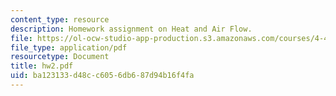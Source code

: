 ```yaml
---
content_type: resource
description: Homework assignment on Heat and Air Flow.
file: https://ol-ocw-studio-app-production.s3.amazonaws.com/courses/4-401-introduction-to-building-technology-spring-2006/ba123133d48cc6056db687d94b16f4fa_hw2.pdf
file_type: application/pdf
resourcetype: Document
title: hw2.pdf
uid: ba123133-d48c-c605-6db6-87d94b16f4fa
---
```

